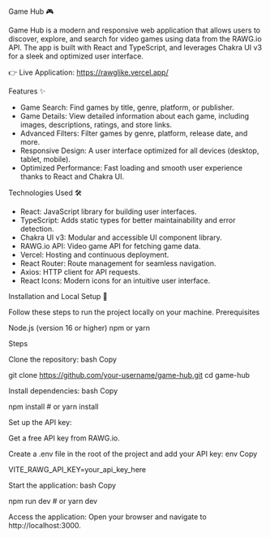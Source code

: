 Game Hub 🎮

Game Hub is a modern and responsive web application that allows users to discover, explore, and search for video games using data from the RAWG.io API. The app is built with React and TypeScript, and leverages Chakra UI v3 for a sleek and optimized user interface.

👉 Live Application: https://rawglike.vercel.app/


Features ✨

  - Game Search: Find games by title, genre, platform, or publisher.
  - Game Details: View detailed information about each game, including images, descriptions, ratings, and store links.
  - Advanced Filters: Filter games by genre, platform, release date, and more.
  - Responsive Design: A user interface optimized for all devices (desktop, tablet, mobile).
  - Optimized Performance: Fast loading and smooth user experience thanks to React and Chakra UI.
   

Technologies Used 🛠️

  - React: JavaScript library for building user interfaces.
  - TypeScript: Adds static types for better maintainability and error detection.
  - Chakra UI v3: Modular and accessible UI component library.
  - RAWG.io API: Video game API for fetching game data.
  - Vercel: Hosting and continuous deployment.
  - React Router: Route management for seamless navigation.
  - Axios: HTTP client for API requests.
  - React Icons: Modern icons for an intuitive user interface.


Installation and Local Setup 🚀

Follow these steps to run the project locally on your machine.
Prerequisites

  Node.js (version 16 or higher)
  npm or yarn

Steps

  Clone the repository:
    bash
    Copy

  git clone https://github.com/your-username/game-hub.git
    cd game-hub

  Install dependencies:
    bash
    Copy

  npm install
    # or
  yarn install

  Set up the API key:

  Get a free API key from RAWG.io.

  Create a .env file in the root of the project and add your API key:
        env
        Copy

  VITE_RAWG_API_KEY=your_api_key_here

  Start the application:
    bash
    Copy

  npm run dev
    # or
    yarn dev

  Access the application:
    Open your browser and navigate to http://localhost:3000.
